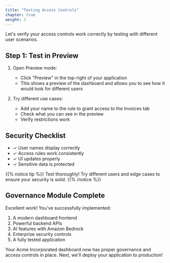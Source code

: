```yaml
---
title: "Testing Access Controls"
chapter: true
weight: 3
---
```


Let's verify your access controls work correctly by testing with different user scenarios.

## Step 1: Test in Preview

1. Open Preview mode:

   - Click "Preview" in the top-right of your application
   - This shows a preview of the dashboard and allows you to see how it would look for different users

2. Try different use cases:

   - Add your name to the rule to grant access to the Invoices tab
   - Check what you can see in the preview
   - Verify restrictions work

## Security Checklist

- ✓ User names display correctly
- ✓ Access rules work consistently
- ✓ UI updates properly
- ✓ Sensitive data is protected

{{% notice tip %}}
Test thoroughly! Try different users and edge cases to ensure your security is solid.
{{% /notice %}}

## Governance Module Complete

Excellent work! You've successfully implemented:

1. A modern dashboard frontend
2. Powerful backend APIs
3. AI features with Amazon Bedrock
4. Enterprise security controls
5. A fully tested application

Your Acme Incorporated dashboard now has proper governance and access controls in place. Next, we'll deploy your application to production!

